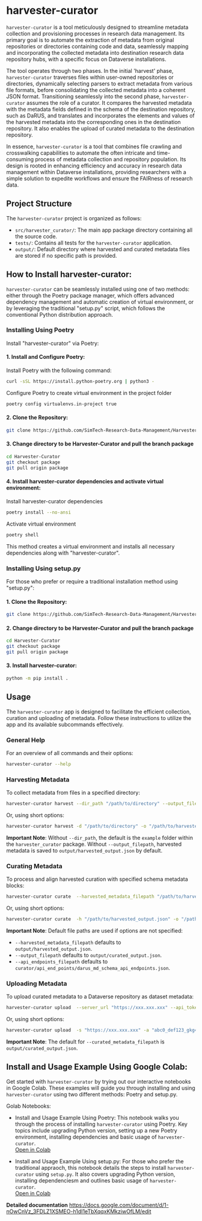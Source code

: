 # harvester-curator
`harvester-curator` is a tool meticulously designed to streamline metadata collection and provisioning processes in research data management. Its primary goal is to automate the extraction of metadata from original repositories or directories containing code and data, seamlessly mapping and incorporating the collected metadata into destination research data repository hubs, with a specific focus on Dataverse installations.

The tool operates through two phases. In the initial 'harvest' phase, `harvester-curator` traverses files within user-owned repositories or directories, dynamically selecting parsers to extract metadata from various file formats, before consolidating the collected metadata into a coherent JSON format. Transitioning seamlessly into the second phase, `harvester-curator` assumes the role of a curator. It compares the harvested metadata with the metadata fields defined in the schema of the destination repository, such as DaRUS, and translates and incorporates the elements and values of the harvested metadata into the corresponding ones in the destination repository. It also enables the upload of curated metadata to the destination repository. 

In essence, `harvester-curator` is a tool that combines file crawling and crosswalking capabilities to automate the often intricate and time-consuming process of metadata collection and repository population. Its design is rooted in enhancing efficiency and accuracy in research data management within Dataverse installations, providing researchers with a simple solution to expedite workflows and ensure the FAIRness of research data.

## Project Structure
The `harvester-curator` project is organized as follows:

* `src/harvester_curator/`: The main app package directory containing all the source code.
* `tests/`: Contains all tests for the `harvester-curator` application.
* `output/`: Default directory where harvested and curated metadata files are stored if no specific path is provided.


## How to Install harvester-curator:
`harvester-curator` can be seamlessly installed using one of two methods: either through the Poetry package manager, which offers advanced dependency management and automatic creation of virtual environment, or by leveraging the traditional "setup.py" script, which follows the conventional Python distribution approach. 
### Installing Using Poetry
Install "harvester-curator" via Poetry:
#### 1. Install and Configure Poetry: 
Install Poetry with the following command:
```bash
curl -sSL https://install.python-poetry.org | python3 -
```
Configure Poetry to create virtual environment in the project folder
```bash
poetry config virtualenvs.in-project true 
```
#### 2. Clone the Repository:
```bash
git clone https://github.com/SimTech-Research-Data-Management/Harvester-Curator.git
```
#### 3. Change directory to be Harvester-Curator and pull the branch package
```bash
cd Harvester-Curator
git checkout package
git pull origin package
```
#### 4. Install harvester-curator dependencies and activate virtual environment:
Install harvester-curator dependencies
```bash
poetry install --no-ansi
```
Activate virtual environment
```bash
poetry shell
```
This method creates a virtual environment and installs all necessary dependencies along with "harvester-curator".

### Installing Using setup.py
For those who prefer or require a traditional installation method using "setup.py":
#### 1. Clone the Repository:
```bash
git clone https://github.com/SimTech-Research-Data-Management/Harvester-Curator.git
```
#### 2. Change directory to be Harvester-Curator and pull the branch package
```bash
cd Harvester-Curator
git checkout package
git pull origin package
```
#### 3. Install harvester-curator:
```bash
python -m pip install .
```
## Usage 
The `harvester-curator` app is designed to facilitate the efficient collection, curation and uploading of metadata. Follow these instructions to utilize the app and its available subcommands effectively.

### General Help
For an overview of all commands and their options:
```bash
harvester-curator --help
```
### Harvesting Metadata
To collect metadata from files in a specified directory:
```bash
harvester-curator harvest --dir_path "/path/to/directory" --output_filepath "/path/to/harvested_output.json"
```
Or, using short options:
```bash
harvester-curator harvest -d "/path/to/directory" -o "/path/to/harvested_output.json"
```
**Important Note**: Without `--dir_path`, the default is the `example` folder within the `harvester_curator` package. Without `--output_filepath`, harvested metadata is saved to `output/harvested_output.json` by default.

### Curating Metadata
To process and align harvested curation with specified schema metadata blocks:
```bash
harvester-curator curate  --harvested_metadata_filepath "/path/to/harvested_output.json" --output_filepath "/path/to/curated_output.json" --api_endpoints_filepath "/path/to/schema_api_endpoints.json"
```
Or, using short options:
```bash
harvester-curator curate  -h "/path/to/harvested_output.json" -o "/path/to/curated_output.json" -a "/path/to/schema_api_endpoints.json"
```
**Important Note**: Default file paths are used if options are not specified:
* `--harvested_metadata_filepath` defaults to `output/harvested_output.json`.
* `--output_filepath` defaults to `output/curated_output.json`.
* `--api_endpoints_filepath` defaults to `curator/api_end_points/darus_md_schema_api_endpoints.json`.

### Uploading Metadata
To upload curated metadata to a Dataverse repository as dataset metadata:
```bash
harvester-curator upload  --server_url "https://xxx.xxx.xxx" --api_token "abc0_def123_gkg456__hijk789" --dataverse_id "mydataverse_alias" --curated_metadata_filepath "/path/to/curated_output.json"
```
Or, using short options:
```bash
harvester-curator upload  -s "https://xxx.xxx.xxx" -a "abc0_def123_gkg456__hijk789" -d "mydataverse_alias" -c "/path/to/curated_output.json"
```
**Important Note**: The default for `--curated_metadata_filepath` is `output/curated_output.json`.

## Install and Usage Example Using Google Colab:
Get started with `harvester-curator` by trying out our interactive notebooks in Google Colab. These examples will guide you through installing 
and using `harvester-curator` using two different methods: Poetry and setup.py. 

Golab Notebooks:
* Install and Usage Example Using Poetry: 
This notebook walks you through the process of installing `harvester-curator` using Poetry. Key topics include upgrading Python version, setting up a new Poetry environment, installing dependencies and basic usage of `harvester-curator`.  
    [Open in Colab](https://colab.research.google.com/drive/1HU4McyrCOOdg-KXtW4SVLnqjoyOl1-JV?usp=sharing)

* Install and Usage Example Using setup.py:
For those who prefer the traditional appraoch, this notebook details the steps to install `harvester-curator` using `setup.py`. It also covers upgrading Python version, installing dependenciesm and outlines basic usage of `harvester-curator`.  
    [Open in Colab](https://colab.research.google.com/drive/1P5niQyW9HC0ji-GgLLE3zaLBdxhTS7yy?usp=sharing)

**Detailed documentation** https://docs.google.com/document/d/1-nOwCnVz_3FDLZ1XSMEO-h1dI1eTbXqqxKMkziwOfLM/edit
